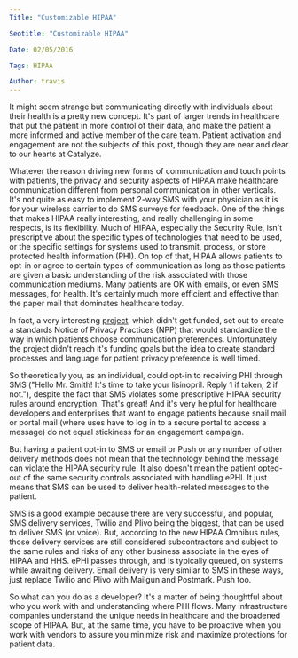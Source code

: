 ```yaml
---
Title: "Customizable HIPAA"

Seotitle: "Customizable HIPAA"

Date: 02/05/2016

Tags: HIPAA

Author: travis
---
```

It might seem strange but communicating directly with individuals about their health is a pretty new concept. It's part of larger trends in healthcare that put the patient in more control of their data, and make the patient a more informed and active member of the care team. Patient activation and engagement are not the subjects of this post, though they are near and dear to our hearts at Catalyze.

Whatever the reason driving new forms of communication and touch points with patients, the privacy and security aspects of HIPAA make healthcare communication different from personal communication in other verticals. It's not quite as easy to implement 2-way SMS with your physician as it is for your wireless carrier to do SMS surveys for feedback. One of the things that makes HIPAA really interesting, and really challenging in some respects, is its flexibility. Much of HIPAA, especially the Security Rule, isn't prescriptive about the specific types of technologies that need to be used, or the specific settings for systems used to transmit, process, or store protected health information (PHI). On top of that, HIPAA allows patients to opt-in or agree to certain types of communication as long as those patients are given a basic understanding of the risk associated with those communication mediums. Many patients are OK with emails, or even SMS messages, for health. It's certainly much more efficient and effective than the paper mail that dominates healthcare today.

In fact, a very interesting [project](http://www.medstartr.com/projects/188-hacking-hipaa), which didn't get funded, set out to create a standards Notice of Privacy Practices (NPP) that would standardize the way in which patients choose communication preferences. Unfortunately the project didn't reach it's funding goals but the idea to create standard processes and language for patient privacy preference is well timed.

So theoretically you, as an individual, could opt-in to receiving PHI through SMS ("Hello Mr. Smith! It's time to take your lisinopril. Reply 1 if taken, 2 if not."), despite the fact that SMS violates some prescriptive HIPAA security rules around encryption. That's great! And it's very helpful for healthcare developers and enterprises that want to engage patients because snail mail or portal mail (where uses have to log in to a secure portal to access a message) do not equal stickiness for an engagement campaign.

But having a patient opt-in to SMS or email or Push or any number of other delivery methods does not mean that the technology behind the message can violate the HIPAA security rule. It also doesn't mean the patient opted-out of the same security controls associated with handling ePHI. It just means that SMS can be used to deliver health-related messages to the patient.

SMS is a good example because there are very successful, and popular, SMS delivery services, Twilio and Plivo being the biggest, that can be used to deliver SMS (or voice). But, according to the new HIPAA Omnibus rules, those delivery services are still considered subcontractors and subject to the same rules and risks of any other business associate in the eyes of HIPAA and HHS. ePHI passes through, and is typically queued, on systems while awaiting delivery. Email delivery is very similar to SMS in these ways, just replace Twilio and Plivo with Mailgun and Postmark. Push too.

So what can you do as a developer? It's a matter of being thoughtful about who you work with and understanding where PHI flows. Many infrastructure companies understand the unique needs in healthcare and the broadened scope of HIPAA. But, at the same time, you have to be proactive when you work with vendors to assure you minimize risk and maximize protections for patient data.